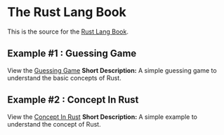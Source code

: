# The Rust Lang Book

This is the source for the [Rust Lang Book](https://doc.rust-lang.org/book/).

## Example #1 : Guessing Game

View the [Guessing Game](https://github.com/bgraokmush/RustLangBook/tree/GuessGame)
<b>Short Description:</b> A simple guessing game to understand the basic concepts of Rust.

## Example #2 : Concept In Rust

View the [Concept In Rust](https://github.com/bgraokmush/RustLangBook/tree/ConceptInRust)
<b>Short Description:</b> A simple example to understand the concept of Rust.
